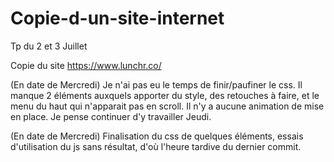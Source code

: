 # Copie-d-un-site-internet
Tp du 2 et 3 Juillet

Copie du site https://www.lunchr.co/

(En date de Mercredi) Je n'ai pas eu le temps de finir/paufiner le css. Il manque 2 éléments auxquels apporter du style, des retouches à faire, et le menu du haut qui n'apparait pas en scroll. Il n'y a aucune animation de mise en place.
Je pense continuer d'y travailler Jeudi.

(En date de Mercredi) Finalisation du css de quelques éléments, essais d'utilisation du js sans résultat, d'où l'heure tardive du dernier commit.